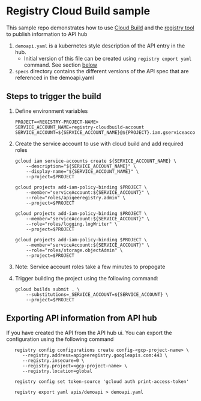 # Registry Cloud Build sample

This sample repo demonstrates how to use [Cloud Build](https://cloud.google.com/build) 
and the [registry tool](https://github.com/apigee/registry/tree/main/cmd/registry) to 
publish information to API hub

1. `demoapi.yaml` is a kubernetes style description of the API entry in the hub.
   - Initial version of this file can be created using `registry export yaml` command. 
      See section [below](#exporting-api-information-from-api-hub)
2. `specs` directory contains the different versions of the API spec that are referenced in the demoapi.yaml

## Steps to trigger the build
1. Define environment variables
    ```
    PROJECT=<REGISTRY-PROJECT-NAME>
    SERVICE_ACCOUNT_NAME=registry-cloudbuild-account
    SERVICE_ACCOUNT=${SERVICE_ACCOUNT_NAME}@${PROJECT}.iam.gserviceaccount.com
    ```

2. Create the service account to use with cloud build and add required roles
    ```
    gcloud iam service-accounts create ${SERVICE_ACCOUNT_NAME} \
        --description="${SERVICE_ACCOUNT_NAME}" \
        --display-name="${SERVICE_ACCOUNT_NAME}" \
        --project=$PROJECT

    gcloud projects add-iam-policy-binding $PROJECT \
        --member="serviceAccount:${SERVICE_ACCOUNT}" \
        --role="roles/apigeeregistry.admin" \
        --project=$PROJECT

   gcloud projects add-iam-policy-binding $PROJECT \
        --member="serviceAccount:${SERVICE_ACCOUNT}" \
        --role="roles/logging.logWriter" \
        --project=$PROJECT

    gcloud projects add-iam-policy-binding $PROJECT \
        --member="serviceAccount:${SERVICE_ACCOUNT}" \
        --role="roles/storage.objectAdmin" \
        --project=$PROJECT
    ```
3. Note: Service account roles take a few minutes to propogate

4. Trigger building the project using the following command:
    ```
    gcloud builds submit . \
        --substitutions=_SERVICE_ACCOUNT=${SERVICE_ACCOUNT} \
        --project=$PROJECT
    ```

## Exporting API information from API hub
If you have created the API from the API hub ui. 
You can export the configuration using the following command
```
   registry config configurations create config-<gcp-project-name> \
      --registry.address=apigeeregistry.googleapis.com:443 \
      --registry.insecure=0 \
      --registry.project=<gcp-project-name> \
      --registry.location=global
   
   registry config set token-source 'gcloud auth print-access-token'
   
   registry export yaml apis/demoapi > demoapi.yaml
```

